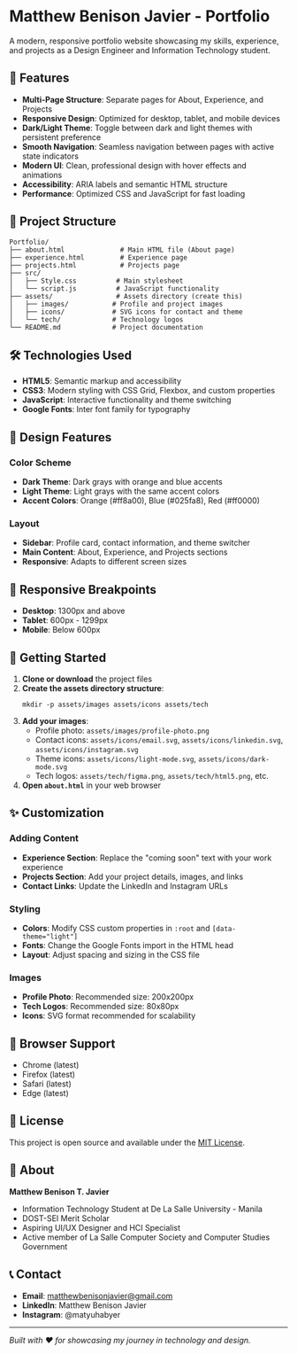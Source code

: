 # Matthew Benison Javier - Portfolio

A modern, responsive portfolio website showcasing my skills, experience, and projects as a Design Engineer and Information Technology student.

## 🚀 Features

- **Multi-Page Structure**: Separate pages for About, Experience, and Projects
- **Responsive Design**: Optimized for desktop, tablet, and mobile devices
- **Dark/Light Theme**: Toggle between dark and light themes with persistent preference
- **Smooth Navigation**: Seamless navigation between pages with active state indicators
- **Modern UI**: Clean, professional design with hover effects and animations
- **Accessibility**: ARIA labels and semantic HTML structure
- **Performance**: Optimized CSS and JavaScript for fast loading

## 📁 Project Structure

```
Portfolio/
├── about.html              # Main HTML file (About page)
├── experience.html         # Experience page
├── projects.html           # Projects page
├── src/
│   ├── Style.css          # Main stylesheet
│   └── script.js          # JavaScript functionality
├── assets/                # Assets directory (create this)
│   ├── images/           # Profile and project images
│   ├── icons/            # SVG icons for contact and theme
│   └── tech/             # Technology logos
└── README.md             # Project documentation
```

## 🛠️ Technologies Used

- **HTML5**: Semantic markup and accessibility
- **CSS3**: Modern styling with CSS Grid, Flexbox, and custom properties
- **JavaScript**: Interactive functionality and theme switching
- **Google Fonts**: Inter font family for typography

## 🎨 Design Features

### Color Scheme
- **Dark Theme**: Dark grays with orange and blue accents
- **Light Theme**: Light grays with the same accent colors
- **Accent Colors**: Orange (#ff8a00), Blue (#025fa8), Red (#ff0000)

### Layout
- **Sidebar**: Profile card, contact information, and theme switcher
- **Main Content**: About, Experience, and Projects sections
- **Responsive**: Adapts to different screen sizes

## 📱 Responsive Breakpoints

- **Desktop**: 1300px and above
- **Tablet**: 600px - 1299px
- **Mobile**: Below 600px

## 🚀 Getting Started

1. **Clone or download** the project files
2. **Create the assets directory structure**:
   ```
   mkdir -p assets/images assets/icons assets/tech
   ```
3. **Add your images**:
   - Profile photo: `assets/images/profile-photo.png`
   - Contact icons: `assets/icons/email.svg`, `assets/icons/linkedin.svg`, `assets/icons/instagram.svg`
   - Theme icons: `assets/icons/light-mode.svg`, `assets/icons/dark-mode.svg`
   - Tech logos: `assets/tech/figma.png`, `assets/tech/html5.png`, etc.
4. **Open `about.html`** in your web browser

## ✨ Customization

### Adding Content
- **Experience Section**: Replace the "coming soon" text with your work experience
- **Projects Section**: Add your project details, images, and links
- **Contact Links**: Update the LinkedIn and Instagram URLs

### Styling
- **Colors**: Modify CSS custom properties in `:root` and `[data-theme="light"]`
- **Fonts**: Change the Google Fonts import in the HTML head
- **Layout**: Adjust spacing and sizing in the CSS file

### Images
- **Profile Photo**: Recommended size: 200x200px
- **Tech Logos**: Recommended size: 80x80px
- **Icons**: SVG format recommended for scalability

## 🔧 Browser Support

- Chrome (latest)
- Firefox (latest)
- Safari (latest)
- Edge (latest)

## 📄 License

This project is open source and available under the [MIT License](LICENSE).

## 👤 About

**Matthew Benison T. Javier**
- Information Technology Student at De La Salle University - Manila
- DOST-SEI Merit Scholar
- Aspiring UI/UX Designer and HCI Specialist
- Active member of La Salle Computer Society and Computer Studies Government

## 📞 Contact

- **Email**: matthewbenisonjavier@gmail.com
- **LinkedIn**: Matthew Benison Javier
- **Instagram**: @matyuhabyer

---

*Built with ❤️ for showcasing my journey in technology and design.*
